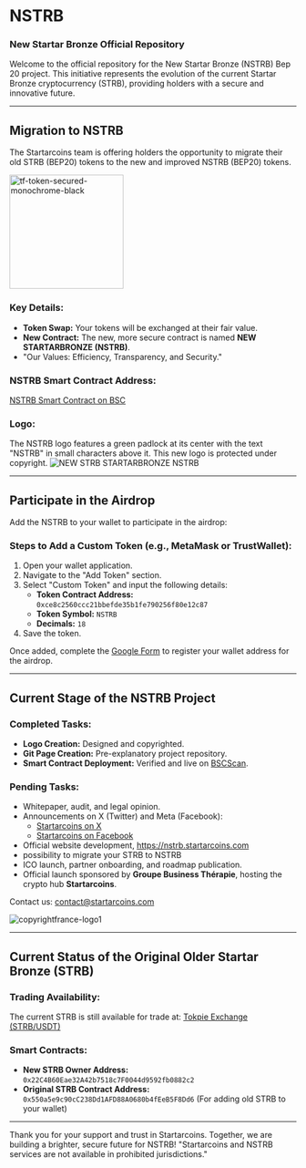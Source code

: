 # NSTRB
### New Startar Bronze Official Repository

Welcome to the official repository for the New Startar Bronze (NSTRB) Bep 20 project. This initiative represents the evolution of the current Startar Bronze cryptocurrency (STRB), providing holders with a secure and innovative future.

---

## Migration to NSTRB
The Startarcoins team is offering holders the opportunity to migrate their old STRB (BEP20) tokens to the new and improved NSTRB (BEP20) tokens. 

<img src="https://github.com/user-attachments/assets/b9fa2b80-4b3c-415b-a4d2-595a01ff60d4" alt="tf-token-secured-monochrome-black" width="200">

### Key Details:
- **Token Swap:** Your tokens will be exchanged at their fair value.
- **New Contract:** The new, more secure contract is named **NEW STARTARBRONZE (NSTRB)**.
- "Our Values: Efficiency, Transparency, and Security."

### NSTRB Smart Contract Address:
[NSTRB Smart Contract on BSC](https://bscscan.com/address/0xce8c2560ccc21bbefde35b1fe790256f80e12c87)

### Logo:
The NSTRB logo features a green padlock at its center with the text "NSTRB" in small characters above it. This new logo is protected under copyright.
![NEW STRB STARTARBRONZE NSTRB](https://github.com/user-attachments/assets/3a6ee32e-e89d-4e4f-8f4a-bb7385b12e43)

---

## Participate in the Airdrop
Add the NSTRB to your wallet to participate in the airdrop:

### Steps to Add a Custom Token (e.g., MetaMask or TrustWallet):
1. Open your wallet application.
2. Navigate to the "Add Token" section.
3. Select "Custom Token" and input the following details:
   - **Token Contract Address:** `0xce8c2560ccc21bbefde35b1fe790256f80e12c87`
   - **Token Symbol:** `NSTRB`
   - **Decimals:** `18`
4. Save the token.

Once added, complete the [Google Form](https://forms.gle/QuC2KXu4mXv32dRRA) to register your wallet address for the airdrop.


---

## Current Stage of the NSTRB Project
### Completed Tasks:
- **Logo Creation:** Designed and copyrighted.
- **Git Page Creation:** Pre-explanatory project repository.
- **Smart Contract Deployment:** Verified and live on [BSCScan](https://bscscan.com/address/0xce8c2560ccc21bbefde35b1fe790256f80e12c87).

### Pending Tasks:
- Whitepaper, audit, and legal opinion.
- Announcements on X (Twitter) and Meta (Facebook):
  - [Startarcoins on X](https://x.com/xforstartarcoin)
  - [Startarcoins on Facebook](https://www.facebook.com/startarcoins/)
- Official website development, https://nstrb.startarcoins.com
- possibility to migrate your STRB to NSTRB
- ICO launch, partner onboarding, and roadmap publication.
- Official launch sponsored by **Groupe Business Thérapie**, hosting the crypto hub **Startarcoins**.

Contact us: [contact@startarcoins.com](mailto:contact@startarcoins.com)

![copyrightfrance-logo1](https://github.com/user-attachments/assets/27f74801-7efa-4138-93bc-1cb2022fb6c5)

---

## Current Status of the Original Older Startar Bronze (STRB)

### Trading Availability:
The current STRB is still available for trade at:
[Tokpie Exchange (STRB/USDT)](https://tokpie.com/dashboard/make_request/strb-usdt/)

### Smart Contracts:
- **New STRB Owner Address:** `0x22C4B60Eae32A42b7518c7F0044d9592fb0882c2`
- **Original STRB Contract Address:** `0x550a5e9c90cC238Dd1AFD88A0680b4fEeB5F8Dd6` (For adding old STRB to your wallet)

---

Thank you for your support and trust in Startarcoins. Together, we are building a brighter, secure future for NSTRB!
"Startarcoins and NSTRB services are not available in prohibited jurisdictions."
